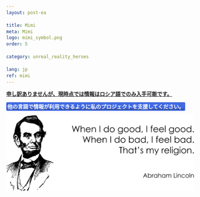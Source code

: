 ```yaml
---
layout: post-ea

title: Mimi
meta: Mimi
logo: mimi_symbol.png
order: 5

category: unreal_reality_heroes

lang: jp
ref: mimi
---
```


**<a href="https://lincolnvirus.com/projects/ru/comics/unreal_reality/heroes/mimi.html" target="_blank">申し訳ありませんが、現時点では情報はロシア語でのみ入手可能です。</a>**

**<a href="https://www.paypal.com/cgi-bin/webscr?cmd=_s-xclick&hosted_button_id=T3KLFW2TE8SJC&source=url" target="_blank"><span style="background-color:#4169E1; color:white; padding:3px; border-radius: 3px">他の言語で情報が利用できるように私のプロジェクトを支援してください。</span></a>**

<a data-fancybox="gallery" href="/img/programming/Lincoln.png"><img src="/img/programming/Lincoln.png" alt=""></a>
